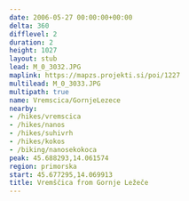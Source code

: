 ```yaml
---
date: 2006-05-27 00:00:00+00:00
delta: 360
difflevel: 2
duration: 2
height: 1027
layout: stub
lead: M_0_3032.JPG
maplink: https://mapzs.projekti.si/poi/1227
multilead: M_0_3033.JPG
multipath: true
name: Vremscica/GornjeLezece
nearby:
- /hikes/vremscica
- /hikes/nanos
- /hikes/suhivrh
- /hikes/kokos
- /biking/nanosekokoca
peak: 45.688293,14.061574
region: primorska
start: 45.677295,14.069913
title: Vremščica from Gornje Ležeče
---
```

